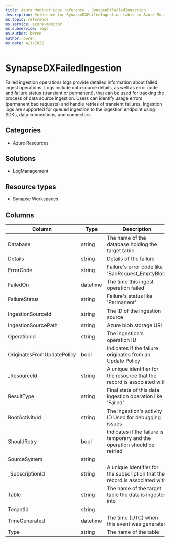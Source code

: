 ```yaml
---
title: Azure Monitor Logs reference - SynapseDXFailedIngestion
description: Reference for SynapseDXFailedIngestion table in Azure Monitor Logs.
ms.topic: reference
ms.service: azure-monitor
ms.subservice: logs
ms.author: bwren
author: bwren
ms.date: 4/1/2022
---
```


# SynapseDXFailedIngestion

 Failed ingestion operations logs provide detailed information about failed ingest operations. Logs include data source details, as well as error code and failure status (transient or permanent), that can be used for tracking the process of data source ingestion. Users can identify usage errors (permanent bad requests) and handle retries of transient failures. Ingestion logs are supported for queued ingestion to the ingestion endpoint using SDKs, data connections, and connectors

## Categories

- Azure Resources
## Solutions

- LogManagement
## Resource types

- Synapse Workspaces




## Columns

| Column | Type | Description |
| --- | --- | --- |
| Database | string | The name of the database holding the target table |
| Details | string | Details of the failure |
| ErrorCode | string | Failure's error code like 'BadRequest_EmptyBlob' |
| FailedOn | datetime | The time this ingest operation failed |
| FailureStatus | string | Failure's status like 'Permanent' |
| IngestionSourceId | string | The ID of the ingestion source |
| IngestionSourcePath | string | Azure blob storage URI |
| OperationId | string | The ingestion's operation ID |
| OriginatesFromUpdatePolicy | bool | Indicates if the failure originates from an Update Policy |
| _ResourceId | string | A unique identifier for the resource that the record is associated with |
| ResultType | string | Final state of this data ingestion operation like 'Failed' |
| RootActivityId | string | The ingestion's activity ID Used for debugging issues |
| ShouldRetry | bool | Indicates if the failure is temporary and the operation should be retried |
| SourceSystem | string |  |
| _SubscriptionId | string | A unique identifier for the subscription that the record is associated with |
| Table | string | The name of the target table the data is ingested into |
| TenantId | string |  |
| TimeGenerated | datetime | The time (UTC) when this event was generated |
| Type | string | The name of the table |
